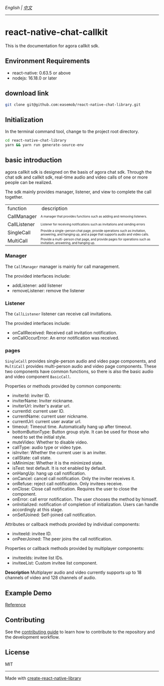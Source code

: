 _English | [中文](./README.zh.md)_

---

# react-native-chat-callkit

This is the documentation for agora callkit sdk.

## Environment Requirements

- react-native: 0.63.5 or above
- nodejs: 16.18.0 or later

## download link

```sh
git clone git@github.com:easemob/react-native-chat-library.git
```

## Initialization

In the terminal command tool, change to the project root directory.

```sh
cd react-native-chat-library
yarn && yarn run generate-source-env
```

## basic introduction

agora callkit sdk is designed on the basis of agora chat sdk. Through the chat sdk and callkit sdk, real-time audio and video calls of one or more people can be realized.

The sdk mainly provides manager, listener, and view to complete the call together.

<table>
  <tr>
    <td>function</td>
    <td>description</td>
  </tr>
  <tr>
    <td>CallManager</td>
    <td style="font-size: 10px">
      A manager that provides functions such as adding and removing listeners.
    </td>
  </tr>
  <tr>
    <td>CallListener</td>
    <td style="font-size: 10px">
      Listener for receiving notifications such as invitations and sending
      errors
    </td>
  </tr>
  <tr>
    <td>SingleCall</td>
    <td style="font-size: 10px">
      Provide a single-person chat page, provide operations such as invitation,
      answering, and hanging up, and a page that supports audio and video calls.
    </td>
  </tr>
  <tr>
    <td>MultiCall</td>
    <td style="font-size: 10px">
      Provide a multi-person chat page, and provide pages for operations such as
      invitation, answering, and hanging up.
    </td>
  </tr>
</table>

### Manager

The `CallManager` manager is mainly for call management.

The provided interfaces include:

- addListener: add listener
- removeListener: remove the listener

### Listener

The `CallListener` listener can receive call invitations.

The provided interfaces include:

- onCallReceived: Received call invitation notification.
- onCallOccurError: An error notification was received.

### pages

`SingleCall` provides single-person audio and video page components, and `MultiCall` provides multi-person audio and video page components. These two components have common functions, so there is also the basic audio and video component `BasicCall`.

Properties or methods provided by common components:

- inviterId: inviter ID.
- inviterName: Inviter nickname.
- inviterUrl: inviter's avatar url.
- currentId: current user ID.
- currentName: current user nickname.
- currentUrl: current user avatar url.
- timeout: Timeout time. Automatically hang up after timeout.
- bottomButtonType: Button group style. It can be used for those who need to set the initial style.
- muteVideo: Whether to disable video.
- callType: audio type or video type.
- isInviter: Whether the current user is an inviter.
- callState: call state.
- isMinimize: Whether it is the minimized state.
- isTest: test default. It is not enabled by default.
- onHangUp: hang up call notification.
- onCancel: cancel call notification. Only the inviter receives it.
- onRefuse: reject call notification. Only invitees receive.
- onClose: Close call notification. Requires the user to close the component.
- onError: call error notification. The user chooses the method by himself.
- onInitialized: notification of completion of initialization. Users can handle accordingly at this stage.
- onSelfJoined: Self-joined call notification.

Attributes or callback methods provided by individual components:

- inviteeId: invitee ID.
- onPeerJoined: The peer joins the call notification.

Properties or callback methods provided by multiplayer components:

- inviteeIds: invitee list IDs.
- inviteeList: Custom invitee list component.

**Description** Multiplayer audio and video currently supports up to 18 channels of video and 128 channels of audio.

## Example Demo

[Reference](../../examples/callkit-example/README.md)

## Contributing

See the [contributing guide](CONTRIBUTING.md) to learn how to contribute to the repository and the development workflow.

## License

MIT

---

Made with [create-react-native-library](https://github.com/callstack/react-native-builder-bob)
